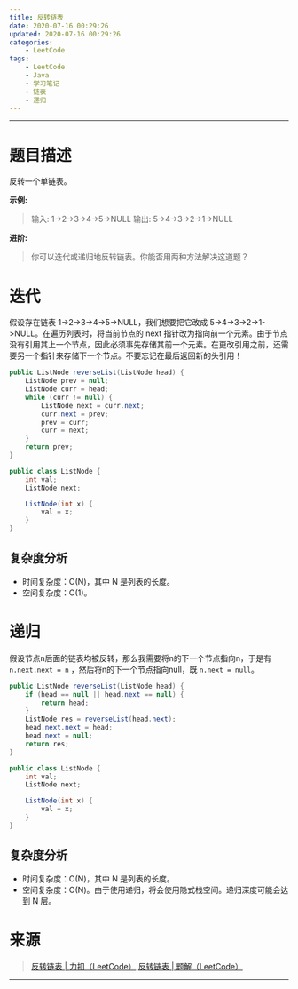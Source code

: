 ```yaml
---
title: 反转链表
date: 2020-07-16 00:29:26
updated: 2020-07-16 00:29:26
categories:
    - LeetCode
tags:
    - LeetCode
    - Java
    - 学习笔记
    - 链表
    - 递归
---
```

---

# 题目描述

反转一个单链表。

**示例:**
> 输入: 1->2->3->4->5->NULL
> 输出: 5->4->3->2->1->NULL

**进阶:**
> 你可以迭代或递归地反转链表。你能否用两种方法解决这道题？

<!-- more -->

# 迭代

假设存在链表 1->2->3->4->5->NULL，我们想要把它改成 5->4->3->2->1->NULL。在遍历列表时，将当前节点的 next 指针改为指向前一个元素。由于节点没有引用其上一个节点，因此必须事先存储其前一个元素。在更改引用之前，还需要另一个指针来存储下一个节点。不要忘记在最后返回新的头引用！

```java
public ListNode reverseList(ListNode head) {
    ListNode prev = null;
    ListNode curr = head;
    while (curr != null) {
        ListNode next = curr.next;
        curr.next = prev;
        prev = curr;
        curr = next;
    }
    return prev;
}

public class ListNode {
    int val;
    ListNode next;

    ListNode(int x) {
        val = x;
    }
}
```

## 复杂度分析

* 时间复杂度：Ο(N)，其中 N 是列表的长度。
* 空间复杂度：Ο(1)。

# 递归

假设节点n后面的链表均被反转，那么我需要将n的下一个节点指向n，于是有 `n.next.next = n` ，然后将n的下一个节点指向null，既 `n.next = null`。

```java
public ListNode reverseList(ListNode head) {
    if (head == null || head.next == null) {
        return head;
    }
    ListNode res = reverseList(head.next);
    head.next.next = head;
    head.next = null;
    return res;
}

public class ListNode {
    int val;
    ListNode next;

    ListNode(int x) {
        val = x;
    }
}
```

## 复杂度分析

* 时间复杂度：Ο(N)，其中 N 是列表的长度。
* 空间复杂度：Ο(N)。由于使用递归，将会使用隐式栈空间。递归深度可能会达到 N 层。

# 来源

> [反转链表 | 力扣（LeetCode）][1]
> [反转链表 | 题解（LeetCode）][2]

---

[1]: https://leetcode-cn.com/problems/reverse-linked-list/ "反转链表 | 力扣（LeetCode）"
[2]: https://leetcode-cn.com/problems/reverse-linked-list/solution/fan-zhuan-lian-biao-by-leetcode/ "反转链表 | 题解（LeetCode）"
